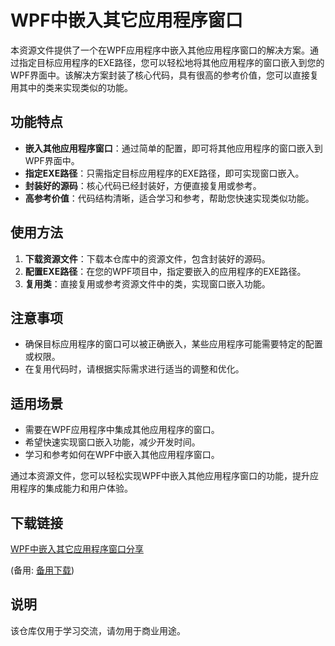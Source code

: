 # WPF中嵌入其它应用程序窗口

本资源文件提供了一个在WPF应用程序中嵌入其他应用程序窗口的解决方案。通过指定目标应用程序的EXE路径，您可以轻松地将其他应用程序的窗口嵌入到您的WPF界面中。该解决方案封装了核心代码，具有很高的参考价值，您可以直接复用其中的类来实现类似的功能。

## 功能特点

- **嵌入其他应用程序窗口**：通过简单的配置，即可将其他应用程序的窗口嵌入到WPF界面中。
- **指定EXE路径**：只需指定目标应用程序的EXE路径，即可实现窗口嵌入。
- **封装好的源码**：核心代码已经封装好，方便直接复用或参考。
- **高参考价值**：代码结构清晰，适合学习和参考，帮助您快速实现类似功能。

## 使用方法

1. **下载资源文件**：下载本仓库中的资源文件，包含封装好的源码。
2. **配置EXE路径**：在您的WPF项目中，指定要嵌入的应用程序的EXE路径。
3. **复用类**：直接复用或参考资源文件中的类，实现窗口嵌入功能。

## 注意事项

- 确保目标应用程序的窗口可以被正确嵌入，某些应用程序可能需要特定的配置或权限。
- 在复用代码时，请根据实际需求进行适当的调整和优化。

## 适用场景

- 需要在WPF应用程序中集成其他应用程序的窗口。
- 希望快速实现窗口嵌入功能，减少开发时间。
- 学习和参考如何在WPF中嵌入其他应用程序窗口。

通过本资源文件，您可以轻松实现WPF中嵌入其他应用程序窗口的功能，提升应用程序的集成能力和用户体验。

## 下载链接
[WPF中嵌入其它应用程序窗口分享](https://pan.quark.cn/s/6d58245f0144) 

(备用: [备用下载](https://pan.baidu.com/s/1DflTZZ6fQhN24vRKdmwCkg?pwd=1234))

## 说明

该仓库仅用于学习交流，请勿用于商业用途。

